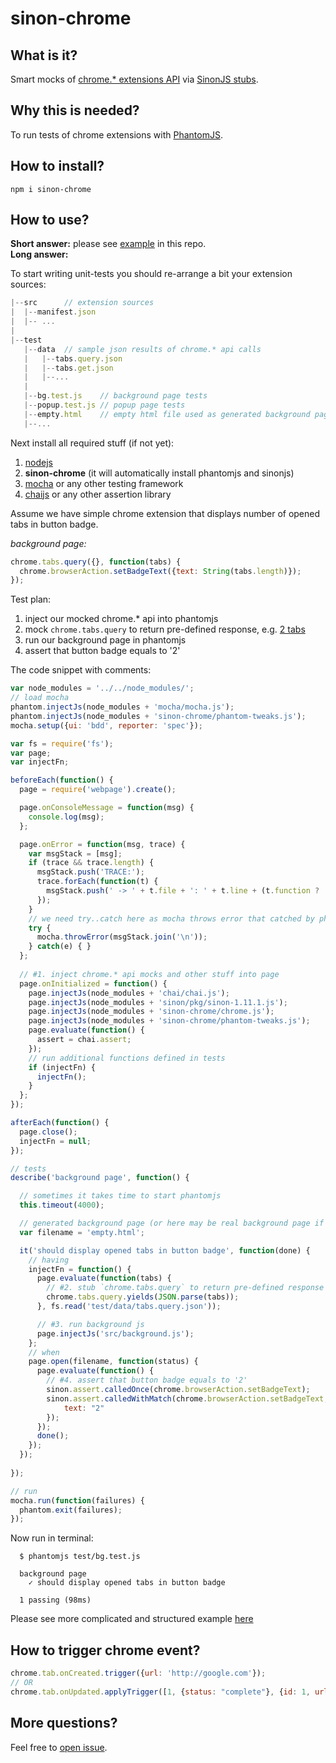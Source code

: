 # sinon-chrome
## What is it?
Smart mocks of [chrome.* extensions API](https://developer.chrome.com/extensions) via [SinonJS stubs](http://sinonjs.org/docs/#stubs).

## Why this is needed?
To run tests of chrome extensions with [PhantomJS](http://phantomjs.org).

## How to install?
````
npm i sinon-chrome
````

## How to use?
**Short answer:** please see [example](/example) in this repo.  
**Long answer:**  

To start writing unit-tests you should re-arrange a bit your extension sources:
````js
|--src      // extension sources
|  |--manifest.json
|  |-- ...
|   
|--test
   |--data  // sample json results of chrome.* api calls
   |   |--tabs.query.json
   |   |--tabs.get.json
   |   |--...
   |
   |--bg.test.js    // background page tests
   |--popup.test.js // popup page tests
   |--empty.html    // empty html file used as generated background page
   |--...
````

Next install all required stuff (if not yet):

1. [nodejs](http://nodejs.org)
2. **sinon-chrome** (it will automatically install phantomjs and sinonjs)
3. [mocha](http://mochajs.org) or any other testing framework
4. [chaijs](http://chaijs.com) or any other assertion library

Assume we have simple chrome extension that displays number of opened tabs in button badge.  

*background page:*
````js
chrome.tabs.query({}, function(tabs) {
  chrome.browserAction.setBadgeText({text: String(tabs.length)});
});
````
Test plan:  
1. inject our mocked chrome.* api into phantomjs  
2. mock `chrome.tabs.query` to return pre-defined response, e.g. [2 tabs](/example/test/data/tabs.query.json)  
3. run our background page in phantomjs  
4. assert that button badge equals to '2'  

The code snippet with comments:
````js
var node_modules = '../../node_modules/';
// load mocha
phantom.injectJs(node_modules + 'mocha/mocha.js');
phantom.injectJs(node_modules + 'sinon-chrome/phantom-tweaks.js');
mocha.setup({ui: 'bdd', reporter: 'spec'});

var fs = require('fs');
var page;
var injectFn;

beforeEach(function() {
  page = require('webpage').create();

  page.onConsoleMessage = function(msg) {
    console.log(msg);
  };

  page.onError = function(msg, trace) {
    var msgStack = [msg];
    if (trace && trace.length) {
      msgStack.push('TRACE:');
      trace.forEach(function(t) {
        msgStack.push(' -> ' + t.file + ': ' + t.line + (t.function ? ' (in function "' + t.function +'")' : ''));
      });
    }
    // we need try..catch here as mocha throws error that catched by phantom.onError
    try {
      mocha.throwError(msgStack.join('\n'));
    } catch(e) { }
  };
  
  // #1. inject chrome.* api mocks and other stuff into page
  page.onInitialized = function() {
    page.injectJs(node_modules + 'chai/chai.js');
    page.injectJs(node_modules + 'sinon/pkg/sinon-1.11.1.js');
    page.injectJs(node_modules + 'sinon-chrome/chrome.js');
    page.injectJs(node_modules + 'sinon-chrome/phantom-tweaks.js');
    page.evaluate(function() {
      assert = chai.assert;
    });
    // run additional functions defined in tests
    if (injectFn) {
      injectFn();
    }
  };
});

afterEach(function() {
  page.close();
  injectFn = null;
});

// tests
describe('background page', function() {

  // sometimes it takes time to start phantomjs
  this.timeout(4000);

  // generated background page (or here may be real background page if exists)
  var filename = 'empty.html';

  it('should display opened tabs in button badge', function(done) {
    // having
    injectFn = function() {
      page.evaluate(function(tabs) {
        // #2. stub `chrome.tabs.query` to return pre-defined response
        chrome.tabs.query.yields(JSON.parse(tabs));
      }, fs.read('test/data/tabs.query.json'));

      // #3. run background js
      page.injectJs('src/background.js');
    };
    // when
    page.open(filename, function(status) {
      page.evaluate(function() {
        // #4. assert that button badge equals to '2'
        sinon.assert.calledOnce(chrome.browserAction.setBadgeText);
        sinon.assert.calledWithMatch(chrome.browserAction.setBadgeText, {
            text: "2"
        });
      });
      done();
    });
  });
  
});

// run
mocha.run(function(failures) {
  phantom.exit(failures);
});

````
Now run in terminal:
````
  $ phantomjs test/bg.test.js
  
  background page
    ✓ should display opened tabs in button badge

  1 passing (98ms)
````
Please see more complicated and structured example [here](/example)

## How to trigger chrome event?
````js
chrome.tab.onCreated.trigger({url: 'http://google.com'});
// OR 
chrome.tab.onUpdated.applyTrigger([1, {status: "complete"}, {id: 1, url: 'http://google.com'}]);
````

## More questions?
Feel free to [open issue](https://github.com/vitalets/sinon-chrome/issues).
